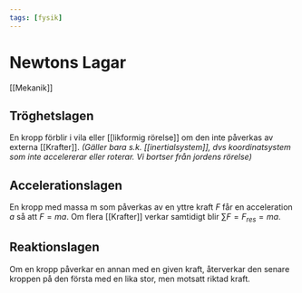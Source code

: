 ```yaml
---
tags: [fysik]
---
```

# Newtons Lagar
[[Mekanik]]
## Tröghetslagen
En kropp förblir i vila eller [[likformig rörelse]] om den inte påverkas av externa [[Krafter]].
    *(Gäller bara s.k. [[inertialsystem]], dvs koordinatsystem som inte accelererar eller roterar. Vi bortser från jordens rörelse)*
	
## Accelerationslagen
En kropp med massa m som påverkas av en yttre kraft $F$ får en acceleration $a$ så att $F = ma$. Om flera [[Krafter]] verkar samtidigt blir $\sum F = F_{res} = ma$.
## Reaktionslagen
Om en kropp påverkar en annan med en given kraft, återverkar den senare kroppen på den första med en lika stor, men motsatt riktad kraft.